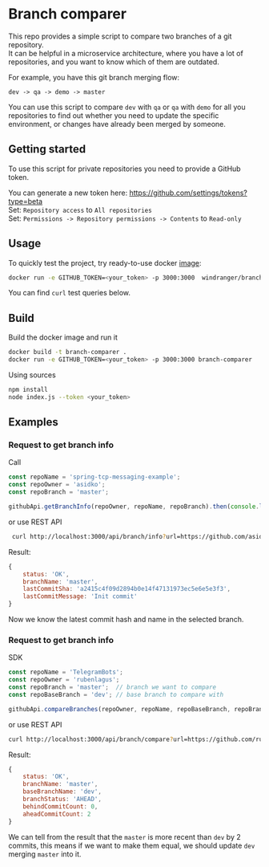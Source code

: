 # Branch comparer

This repo provides a simple script to compare two branches of a git repository.  
It can be helpful in a microservice architecture, where you have a lot of repositories,
and you want to know which of them are outdated.

For example, you have this git branch merging flow:
```text
dev -> qa -> demo -> master
```
You can use this script to compare `dev` with `qa` or `qa` with `demo` for all you repositories
to find out whether you need to update the specific environment, or changes have already been merged by someone.

## Getting started

To use this script for private repositories you need to provide a GitHub token.

You can generate a new token here: https://github.com/settings/tokens?type=beta  
Set: `Repository access` to `All repositories`  
Set: `Permissions -> Repository permissions -> Contents` to `Read-only`

## Usage

To quickly test the project, try ready-to-use docker [image](https://hub.docker.com/repository/docker/windranger/branch-comparer):
```bash
docker run -e GITHUB_TOKEN=<your_token> -p 3000:3000  windranger/branch-comparer:v2.0.1
```

You can find `curl` test queries below.

## Build

Build the docker image and run it
```bash
docker build -t branch-comparer .
docker run -e GITHUB_TOKEN=<your_token> -p 3000:3000 branch-comparer
```

Using sources
```bash
npm install
node index.js --token <your_token>
```

## Examples

### Request to get branch info

Call
```js
const repoName = 'spring-tcp-messaging-example';
const repoOwner = 'asidko';
const repoBranch = 'master';

githubApi.getBranchInfo(repoOwner, repoName, repoBranch).then(console.log);
```
or use REST API
```bash
 curl http://localhost:3000/api/branch/info?url=https://github.com/asidko/spring-tcp-messaging-example.git&branch=master
```

Result:
```js
{
    status: 'OK',
    branchName: 'master',
    lastCommitSha: 'a2415c4f09d2894b0e14f47131973ec5e6e5e3f3',
    lastCommitMessage: 'Init commit'
}
```
Now we know the latest commit hash and name in the selected branch.

### Request to get branch info

SDK
```js
const repoName = 'TelegramBots';
const repoOwner = 'rubenlagus';
const repoBranch = 'master';  // branch we want to compare
const repoBaseBranch = 'dev'; // base branch to compare with

githubApi.compareBranches(repoOwner, repoName, repoBaseBranch, repoBranch).then(console.log);
```
or use REST API
```bash
curl http://localhost:3000/api/branch/compare?url=https://github.com/rubenlagus/TelegramBots.git&branch=master&baseBranch=dev
```
Result:
```js
{
    status: 'OK',
    branchName: 'master',
    baseBranchName: 'dev',
    branchStatus: 'AHEAD',
    behindCommitCount: 0,
    aheadCommitCount: 2
}
```
We can tell from the result that the `master` is more recent than `dev` by 2 commits, this means if we want to make them equal, we should update `dev` merging `master` into it.